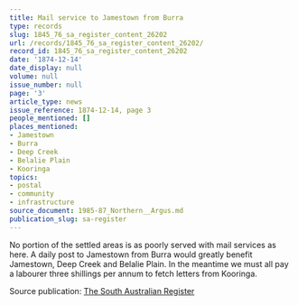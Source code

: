 ```yaml
---
title: Mail service to Jamestown from Burra
type: records
slug: 1845_76_sa_register_content_26202
url: /records/1845_76_sa_register_content_26202/
record_id: 1845_76_sa_register_content_26202
date: '1874-12-14'
date_display: null
volume: null
issue_number: null
page: '3'
article_type: news
issue_reference: 1874-12-14, page 3
people_mentioned: []
places_mentioned:
- Jamestown
- Burra
- Deep Creek
- Belalie Plain
- Kooringa
topics:
- postal
- community
- infrastructure
source_document: 1985-87_Northern__Argus.md
publication_slug: sa-register
---
```


No portion of the settled areas is as poorly served with mail services as here.  A daily post to Jamestown from Burra would greatly benefit Jamestown, Deep Creek and Belalie Plain.  In the meantime we must all pay a labourer three shillings per annum to fetch letters from Kooringa.

Source publication: [The South Australian Register](/publications/sa-register/)
